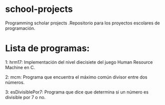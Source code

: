 # school-projects
Programming scholar projects .Repositorio para los proyectos escolares de programación.

# Lista de programas:
1: hrm17: Implementación del nivel diecisiete del juego Human Resource Machine en C.

2: mcm: Programa que encuentra el máximo común divisor entre dos números.

3: esDivisiblePor7: Programa que dice que determina si un número es divisible por 7 o no.
